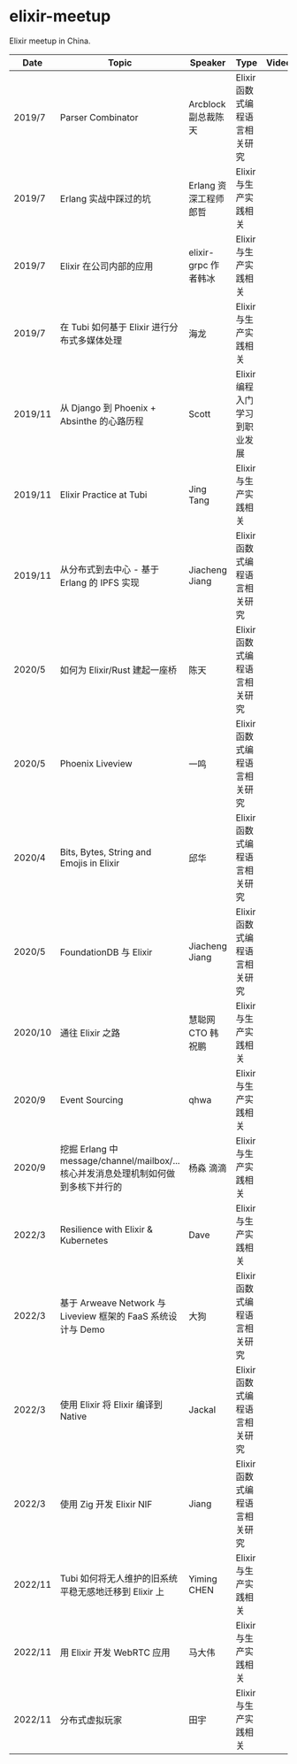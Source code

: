 # elixir-meetup
Elixir meetup in China.

| Date    | Topic                                                                               | Speaker               | Type                          | Video | Slide |
|---------|-------------------------------------------------------------------------------------|-----------------------|-------------------------------|-------|-------|
| 2019/7  | Parser Combinator                                                                   | Arcblock 副总裁陈天   | Elixir 函数式编程语言相关研究 |       |       |
| 2019/7  | Erlang 实战中踩过的坑                                                               | Erlang 资深工程师郎哲 | Elixir 与生产实践相关         |       |       |
| 2019/7  | Elixir 在公司内部的应用                                                             | elixir-grpc 作者韩冰  | Elixir 与生产实践相关         |       |       |
| 2019/7  | 在 Tubi 如何基于 Elixir 进行分布式多媒体处理                                        | 海龙                  | Elixir 与生产实践相关         |       |       |
| 2019/11 | 从 Django 到 Phoenix + Absinthe 的心路历程                                          | Scott                 | Elixir 编程入门学习到职业发展 |       |       |
| 2019/11 | Elixir Practice at Tubi                                                             | Jing Tang             | Elixir 与生产实践相关         |       |       |
| 2019/11 | 从分布式到去中心 - 基于 Erlang 的 IPFS 实现                                         | Jiacheng Jiang        | Elixir 函数式编程语言相关研究 |       |       |
| 2020/5  | 如何为 Elixir/Rust 建起一座桥                                                       | 陈天                  | Elixir 函数式编程语言相关研究 |       |       |
| 2020/5  | Phoenix Liveview                                                                    | 一鸣                  | Elixir 函数式编程语言相关研究 |       |       |
| 2020/4  | Bits, Bytes, String and Emojis in Elixir                                            | 邱华                  | Elixir 函数式编程语言相关研究 |       |       |
| 2020/5  | FoundationDB 与 Elixir                                                              | Jiacheng Jiang        | Elixir 函数式编程语言相关研究 |       |       |
| 2020/10 | 通往 Elixir 之路                                                                    | 慧聪网 CTO 韩祝鹏     | Elixir 与生产实践相关         |       |       |
| 2020/9  | Event Sourcing                                                                      | qhwa                  | Elixir 与生产实践相关         |       |       |
| 2020/9  | 挖掘 Erlang 中 message/channel/mailbox/... 核心并发消息处理机制如何做到多核下并行的 | 杨淼 滴滴             | Elixir 与生产实践相关         |       |       |
| 2022/3  | Resilience with Elixir & Kubernetes                                                 | Dave                  | Elixir 与生产实践相关         |       |       |
| 2022/3  | 基于 Arweave Network 与 Liveview 框架的 FaaS 系统设计与 Demo                        | 大狗                  | Elixir 函数式编程语言相关研究 |       |       |
| 2022/3  | 使用 Elixir 将 Elixir 编译到 Native                                                 | Jackal                | Elixir 函数式编程语言相关研究 |       |       |
| 2022/3  | 使用 Zig 开发 Elixir NIF                                                            | Jiang                 | Elixir 函数式编程语言相关研究 |       |       |
| 2022/11 | Tubi 如何将无人维护的旧系统平稳无感地迁移到 Elixir 上                               | Yiming CHEN           | Elixir 与生产实践相关         |       |       |
| 2022/11 | 用 Elixir 开发 WebRTC 应用                                                          | 马大伟                | Elixir 与生产实践相关         |       |       |
| 2022/11 | 分布式虚拟玩家                                                                      | 田宇                  | Elixir 与生产实践相关         |       |       |
